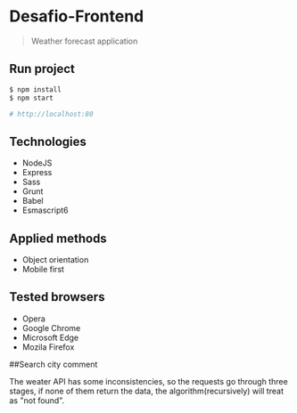 # Desafio-Frontend
> Weather forecast application

## Run project
```bash
$ npm install
$ npm start

# http://localhost:80
```

## Technologies

- NodeJS
- Express
- Sass
- Grunt
- Babel
- Esmascript6

## Applied methods

- Object orientation
- Mobile first

## Tested browsers

- Opera
- Google Chrome
- Microsoft Edge
- Mozila Firefox

##Search city comment

The weater API has some inconsistencies, so the requests go through three stages, if none of them return the data, the algorithm(recursively) will treat as "not found".